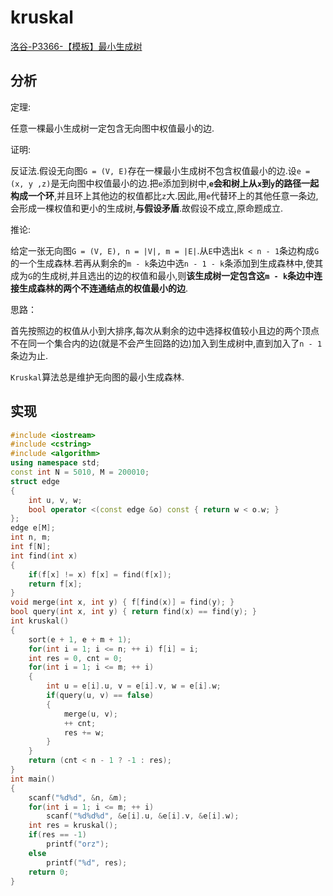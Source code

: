 # kruskal

[洛谷-P3366-【模板】最小生成树](https://www.luogu.com.cn/problem/P3366)

## 分析

定理:

任意一棵最小生成树一定包含无向图中权值最小的边.

证明:

反证法.假设无向图`G = (V, E)`存在一棵最小生成树不包含权值最小的边.设`e = (x, y ,z)`是无向图中权值最小的边.把`e`添加到树中,**`e`会和树上从`x`到`y`的路径一起构成一个环**,并且环上其他边的权值都比`z`大.因此,用`e`代替环上的其他任意一条边,会形成一棵权值和更小的生成树,**与假设矛盾**.故假设不成立,原命题成立.

推论:

给定一张无向图`G = (V, E), n = |V|, m = |E|`.从`E`中选出`k < n - 1`条边构成`G`的一个生成森林.若再从剩余的`m - k`条边中选`n - 1 - k`条添加到生成森林中,使其成为`G`的生成树,并且选出的边的权值和最小,则**该生成树一定包含这`m - k`条边中连接生成森林的两个不连通结点的权值最小的边**.

思路：

首先按照边的权值从小到大排序,每次从剩余的边中选择权值较小且边的两个顶点不在同一个集合内的边(就是不会产生回路的边)加入到生成树中,直到加入了`n - 1`条边为止.

`Kruskal`算法总是维护无向图的最小生成森林.

## 实现

```cpp
#include <iostream>
#include <cstring>
#include <algorithm>
using namespace std;
const int N = 5010, M = 200010;
struct edge
{
    int u, v, w;
    bool operator <(const edge &o) const { return w < o.w; }
};
edge e[M];
int n, m;
int f[N];
int find(int x)
{
    if(f[x] != x) f[x] = find(f[x]);
    return f[x];
}
void merge(int x, int y) { f[find(x)] = find(y); }
bool query(int x, int y) { return find(x) == find(y); }
int kruskal()
{
    sort(e + 1, e + m + 1);
    for(int i = 1; i <= n; ++ i) f[i] = i;
    int res = 0, cnt = 0;
    for(int i = 1; i <= m; ++ i)
    {
        int u = e[i].u, v = e[i].v, w = e[i].w;
        if(query(u, v) == false)
        {
            merge(u, v);
            ++ cnt;
            res += w;
        }
    }
    return (cnt < n - 1 ? -1 : res);
}
int main()
{
    scanf("%d%d", &n, &m);
    for(int i = 1; i <= m; ++ i)
        scanf("%d%d%d", &e[i].u, &e[i].v, &e[i].w);
    int res = kruskal();
    if(res == -1)
        printf("orz");
    else
        printf("%d", res);
    return 0;
}
```
